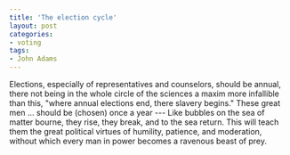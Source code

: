 ```yaml
---
title: 'The election cycle'
layout: post
categories:
- voting
tags:
- John Adams
---
```


Elections, especially of representatives and counselors, should be annual, there not being in the whole circle of the sciences a maxim more infallible than this, "where annual elections end, there slavery begins." These great men ... should be (chosen) once a year --- Like bubbles on the sea of matter bourne, they rise, they break, and to the sea return. This will teach them the great political virtues of humility, patience, and moderation, without which every man in power becomes a ravenous beast of prey.
